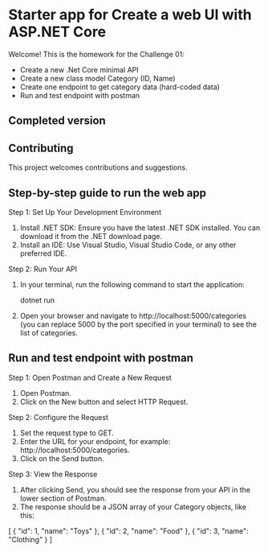 # Starter app for Create a web UI with ASP.NET Core

Welcome! This is the homework for the Challenge 01:
- Create a new .Net Core minimal API
- Create a new class model Category (ID, Name)
- Create one endpoint to get category data (hard-coded data)
- Run and test endpoint with postman

## Completed version


## Contributing

This project welcomes contributions and suggestions.  

## Step-by-step guide to run the web app


Step 1: Set Up Your Development Environment
1. Install .NET SDK: Ensure you have the latest .NET SDK installed. You can download it from the .NET download page.
2. Install an IDE: Use Visual Studio, Visual Studio Code, or any other preferred IDE.

Step 2: Run Your API
1. In your terminal, run the following command to start the application:

	dotnet run

2. Open your browser and navigate to  http://localhost:5000/categories (you can replace 5000 by the port specified in your terminal) to see the list of categories.

## Run and test endpoint with postman

Step 1: Open Postman and Create a New Request
1. Open Postman.
2. Click on the New button and select HTTP Request.

Step 2: Configure the Request
1. Set the request type to GET.
2. Enter the URL for your endpoint, for example: http://localhost:5000/categories.
3. Click on the Send button.

Step 3: View the Response
1. After clicking Send, you should see the response from your API in the lower section of Postman.
2. The response should be a JSON array of your Category objects, like this:

[
{
"id": 1,
"name": "Toys"
},
{
"id": 2,
"name": "Food"
},
{
"id": 3,
"name": "Clothing"
}
]
